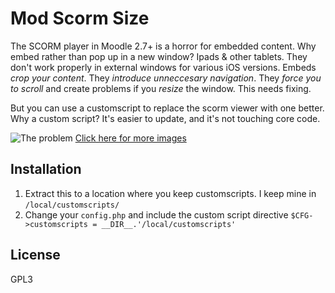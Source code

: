 Mod Scorm Size
==============

The SCORM player in Moodle 2.7+ is a horror for embedded content. Why embed rather than pop up in a new window? Ipads & other tablets. They don't work properly in external windows for various iOS versions. Embeds *crop your content*. They *introduce unneccesary navigation*. They *force you to scroll* and create problems if you *resize* the window. This needs fixing.

But you can use a customscript to replace the scorm viewer with one better. Why a custom script? It's easier to update, and it's not touching core code.

![The problem](http://i.imgur.com/4y6CXOd.png)
[Click here for more images](http://imgur.com/a/d0tTU)

Installation
------------
1. Extract this to a location where you keep customscripts. I keep mine in `/local/customscripts/`
1. Change your `config.php` and include the custom script directive
    `$CFG->customscripts = __DIR__.'/local/customscripts'`

License
-------
GPL3
